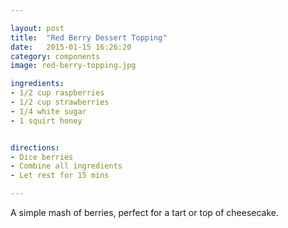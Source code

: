 ```yaml
---

layout: post
title:  "Red Berry Dessert Topping"
date:   2015-01-15 16:26:20
category: components
image: red-berry-topping.jpg

ingredients:
- 1/2 cup raspberries
- 1/2 cup strawberries
- 1/4 white sugar
- 1 squirt honey


directions:
- Dice berries
- Combine all ingredients
- Let rest for 15 mins

---
```


A simple mash of berries, perfect for a tart or top of cheesecake.